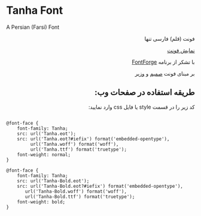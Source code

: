 <h1 id="tanha-font">Tanha Font</h1>
<p>A Persian (Farsi) Font</p>
<p dir="rtl">فونت (قلم) فارسی تنها</p>
<p dir="rtl"><a href="http://rastikerdar.github.io/tanha-font/">نمایش فونت</a></p>
<p dir="rtl">با تشکر از برنامه <a href="https://fontforge.github.io">FontForge</a></p>
<p dir="rtl">بر مبنای فونت <a href="http://rastikerdar.github.io/samim-font/" dir="rtl">صمیم</a> و <a href="http://rastikerdar.github.io/vazir-font/" dir="rtl">وزیر</a></p>
<h2 id="-" dir="rtl">طریقه استفاده در صفحات وب:</h2>
<div lang="fa" dir="rtl">
کد زیر را در قسمت style یا فایل css وارد نمایید:
</div>


<pre><code>
@font-face {
    font-family: Tanha;
    src: url('Tanha.eot');
    src: url('Tanha.eot?#iefix') format('embedded-opentype'),
         url('Tanha.woff') format('woff'),
         url('Tanha.ttf') format('truetype');
    font-weight: normal;
}

@font-face {
    font-family: Tanha;
    src: url('Tanha-Bold.eot');
    src: url('Tanha-Bold.eot?#iefix') format('embedded-opentype'),
       url('Tanha-Bold.woff') format('woff'),
       url('Tanha-Bold.ttf') format('truetype');
    font-weight: bold;
}
</code></pre>
